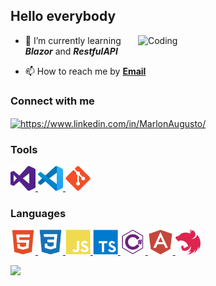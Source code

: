 <h2>  Hello everybody </h2>
<!-- <p align="left"> <img src="https://komarev.com/ghpvc/?username=MarlonAugusto&label=Profile%20views&color=666666&style=flat" alt="MarlonAugusto" /> </p> -->
<img align="right" alt="Coding" width="300" src="https://i.imgur.com/CGOpgi4.png"/>

- 🌱 I’m currently learning **_Blazor_** and **_RestfulAPI_**

- 📫 How to reach me by <a href="mailto:l.marlonaugusto@gmail.com">**Email**</a>

<h3 align="left">Connect with me</h3>
<p align="left">
<a href="https://www.linkedin.com/in/MarlonAugusto/" target="blank"><img align="center" src="https://raw.githubusercontent.com/rahuldkjain/github-profile-readme-generator/master/src/images/icons/Social/linked-in-alt.svg" alt="https://www.linkedin.com/in/MarlonAugusto/" height="30" width="40" /></a>
</p>

<h3 align="left">Tools</h3>
<p align="left"> 
  <a href="#" target="_blank" rel="noreferrer"> <img src="https://raw.githubusercontent.com/devicons/devicon/master/icons/visualstudio/visualstudio-plain.svg" alt="VSPro" width="40" height="40"/> </a> 
  <a href="#" target="_blank" rel="noreferrer"> <img src="https://raw.githubusercontent.com/devicons/devicon/master/icons/vscode/vscode-original.svg" alt="VSCode" width="40" height="40"/> </a> 
  <!--<a href="#" target="_blank" rel="noreferrer"> <img src="https://raw.githubusercontent.com/devicons/devicon/master/icons/github/github-original.svg" alt="GitHub" width="40" height="40"/> </a> 
  <a href="#" target="_blank" rel="noreferrer"> <img src="https://raw.githubusercontent.com/devicons/devicon/master/icons/gitlab/gitlab-plain.svg" alt="GitLab" width="40" height="40"/> </a>  -->
  <a href="#" target="_blank" rel="noreferrer"> <img src="https://raw.githubusercontent.com/devicons/devicon/master/icons/git/git-plain.svg" alt="Git" width="40" height="40"/> </a> 
</p>
<h3 align="left">Languages</h3>
<p align="left"> 

  <a href="#" target="_blank" rel="noreferrer"> <img src="https://raw.githubusercontent.com/devicons/devicon/master/icons/html5/html5-plain.svg" alt="Html5" width="40" height="40"/> </a> 
  <a href="#" target="_blank" rel="noreferrer"> <img src="https://raw.githubusercontent.com/devicons/devicon/master/icons/css3/css3-plain.svg" alt="Css3" width="40" height="40"/> </a> 
  <a href="#" target="_blank" rel="noreferrer"> <img src="https://raw.githubusercontent.com/devicons/devicon/master/icons/javascript/javascript-plain.svg" alt="Javascript" width="40" height="40"/> </a> 
  <a href="#" target="_blank" rel="noreferrer"> <img src="https://raw.githubusercontent.com/devicons/devicon/master/icons/typescript/typescript-plain.svg" alt="Typescript" width="40" height="40"/>  </a> 
  <a href="#" target="_blank" rel="noreferrer"> <img src="https://raw.githubusercontent.com/devicons/devicon/master/icons/csharp/csharp-line.svg" alt="Csharp" width="40" height="40"/> </a> 
  <a href="#" target="_blank" rel="noreferrer"> <img src="https://raw.githubusercontent.com/devicons/devicon/master/icons/angularjs/angularjs-plain.svg" alt="Angular" width="40" height="40"/> </a> 
  <a href="#" target="_blank" rel="noreferrer"> <img src="https://raw.githubusercontent.com/devicons/devicon/master/icons/nestjs/nestjs-original.svg" alt="NestJs" width="40" height="40"/> </a> 
   <!-- 
  <a href="#" target="_blank" rel="noreferrer"> <img src="https://raw.githubusercontent.com/devicons/devicon/master/icons/nodejs/nodejs-original.svg" alt="NodeJs" width="40" height="40"/></a> 
  -->
</p>

<a href="https://github.com/MarlonAugusto/">
<!--  <img height=150 src="https://github-readme-stats.vercel.app/api?username=MarlonAugusto&show_icons=true&theme=dark&count_private=true&rank_icon=github&show_icons=false&hide_border=true&card_width=500">
<img height=150 src="https://github-readme-streak-stats.herokuapp.com/?user=MarlonAugusto&theme=dark&hide_border=true&mode=weekly&card_width=270"/> -->
  
  <img height=220 src="https://github-readme-stats.vercel.app/api/top-langs?username=MarlonAugusto&langs_count=9&theme=dark&size_weight=0.5&count_weight=0.5&hide_border=true&card_width=500">
</a>





